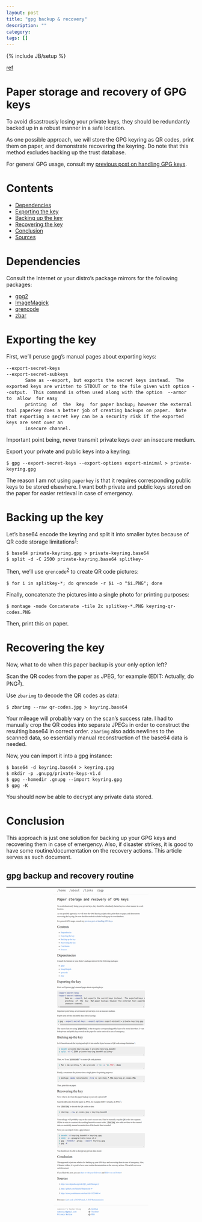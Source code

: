 ```yaml
---
layout: post
title: "gpg backup & recovery"
description: ""
category: 
tags: []
---
```

{% include JB/setup %}

[ref](https://www.saminiir.com/establish-cryptographic-identity-using-gnupg/)

# Paper storage and recovery of GPG keys

To avoid disastrously losing your private keys, they should be redundantly backed up in a robust manner in a safe location.

As one possible approach, we will store the GPG keyring as QR codes, print them on paper, and demonstrate recovering the keyring. Do note that this method excludes backing up the trust database.

For general GPG usage, consult my [previous post on handling GPG keys](https://www.saminiir.com/establish-cryptographic-identity-using-gnupg/).

# Contents

- <a id="markdown-toc-dependencies"></a>[Dependencies](#dependencies)
- <a id="markdown-toc-exporting-the-key"></a>[Exporting the key](#exporting-the-key)
- <a id="markdown-toc-backing-up-the-key"></a>[Backing up the key](#backing-up-the-key)
- <a id="markdown-toc-recovering-the-key"></a>[Recovering the key](#recovering-the-key)
- <a id="markdown-toc-conclusion"></a>[Conclusion](#conclusion)
- <a id="markdown-toc-sources"></a>[Sources](#sources)

# Dependencies

Consult the Internet or your distro’s package mirrors for the following packages:

- [gpg2](https://gnupg.org/)
- [ImageMagick](https://github.com/ImageMagick/ImageMagick)
- [qrencode](https://github.com/fukuchi/libqrencode)
- [zbar](http://zbar.sourceforge.net/)

# Exporting the key

First, we’ll peruse gpg’s manual pages about exporting keys:

``` 
--export-secret-keys
--export-secret-subkeys
       Same as --export, but exports the secret keys instead.  The exported keys are written to STDOUT or to the file given with option --output.  This command is often used along with the option  --armor  to  allow  for easy
       printing  of  the  key  for paper backup; however the external tool paperkey does a better job of creating backups on paper.  Note that exporting a secret key can be a security risk if the exported keys are sent over an
       insecure channel.
```

Important point being, never transmit private keys over an insecure medium.

Export your private and public keys into a keyring:

``` 
$ gpg --export-secret-keys --export-options export-minimal > private-keyring.gpg
```

The reason I am not using `paperkey` is that it requires corresponding public keys to be stored elsewhere. I want both private and public keys stored on the paper for easier retrieval in case of emergency.

# Backing up the key

Let’s base64 encode the keyring and split it into smaller bytes because of QR code storage limitations<sup>[1](#fn:qr-code-storage)</sup>:

``` 
$ base64 private-keyring.gpg > private-keyring.base64
$ split -d -C 2500 private-keyring.base64 splitkey-
```

Then, we’ll use `qrencode`<sup>[2](#fn:qrencode)</sup> to create QR code pictures:

```  
$ for i in splitkey-*; do qrencode -r $i -o "$i.PNG"; done
```

Finally, concatenate the pictures into a single photo for printing purposes:

```
$ montage -mode Concatenate -tile 2x splitkey-*.PNG keyring-qr-codes.PNG
```

Then, print this on paper.

# Recovering the key

Now, what to do when this paper backup is your only option left?

Scan the QR codes from the paper as JPEG, for example (EDIT: Actually, do PNG<sup>[3](#fn:png-correction)</sup>).

Use `zbarimg` to decode the QR codes as data:

```
$ zbarimg --raw qr-codes.jpg > keyring.base64
```

Your mileage will probably vary on the scan’s success rate. I had to manually crop the QR codes into separate JPEGs in order to construct the resulting base64 in correct order. `zbarimg` also adds newlines to the scanned data, so essentially manual reconstruction of the base64 data is needed.

Now, you can import it into a gpg instance:

```
$ base64 -d keyring.base64 > keyring.gpg
$ mkdir -p .gnupg/private-keys-v1.d
$ gpg --homedir .gnupg --import keyring.gpg
$ gpg -K
```

You should now be able to decrypt any private data stored.

# Conclusion

This approach is just one solution for backing up your GPG keys and recovering them in case of emergency. Also, if disaster strikes, it is good to have some routine/documentation on the recovery actions. This article serves as such document.

## gpg backup and recovery routine
<img src='/img/screencapture-saminiir-paper-storage-and-recovery-of-gpg-keys-2022-02-17-15_15_42.png' />
